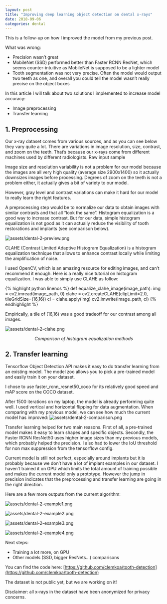 ```yaml
---
layout: post
title: "Improving deep learning object detection on dental x-rays"
date: 2018-09-06
categories: dental
---
```


This is a follow-up on how I improved the model from my previous post.

What was wrong:

- Precision wasn’t great
- MobileNet (SSD) performed better than Faster RCNN ResNet, which seems counter-intuitive as MobileNet is supposed to be a lighter model
- Tooth segmentation was not very precise. Often the model would output two teeth as one, and overall you could tell the model wasn’t really precise on the object boxes

In this article I will talk about two solutions I implemented to increase model accuracy:

- Image preprocessing
- Transfer learning

## 1. Preprocessing

Our x-ray dataset comes from various sources, and as you can see below they vary quite a lot. There are variations in image resolution, size, contrast, and zoom on the teeth. That’s because our x-rays come from different machines used by different radiologists.
Raw input sample

Image size and resolution variability is not a problem for our model because the images are all very high quality (average size 2900x1400) so it actually downsizes images before processing. Degrees of zoom on the teeth is not a problem either, it actually gives a bit of variety to our model.

However, gray level and contrast variations can make it hard for our model to really learn the right features.

A preprocessing step would be to normalize our data to obtain images with similar contrasts and that all “look the same”. Histogram equalization is a good way to increase contrast. But for our data, simple histogram equalization is not good as it can actually reduce the visibility of tooth restorations and implants (see comparison below).

![assets/dental-2-preview.png](/assets/dental-2-preview.png)

CLAHE (Contrast Limited Adaptive Histogram Equalization) is a histogram equalization technique that allows to enhance contrast locally while limiting the amplification of noise.

I used OpenCV, which is an amazing resource for editing images, and can’t recommend it enough. Here is a really nice tutorial on histogram equalization. I was able to simply use CLAHE as follow:

{% highlight python linenos %}
def equalize_clahe_image(image_path):
    img = cv2.imread(image_path, 0)
    clahe = cv2.createCLAHE(clipLimit=2.0, tileGridSize=(16,16))
    cl = clahe.apply(img)
    cv2.imwrite(image_path, cl)
{% endhighlight %}

Empirically, a tile of (16,16) was a good tradeoff for our contrast among all images.

![assets/dental-2-clahe.png](/assets/dental-2-clahe.png)
*<center>Comparison of histogram equalization methods</center>*

## 2. Transfer learning

Tensorflow Object Detection API makes it easy to do transfer learning from an existing model. The model zoo allows you to pick a pre-trained model and easily train it on your dataset.

I chose to use faster_rcnn_resnet50_coco for its relatively good speed and mAP score on the COCO dataset.

After 1500 iterations on my laptop, the model is already performing quite well. I used vertical and horizontal flipping for data augmentation. When comparing with my previous model, we can see how much the current model has improved:
![assets/dental-2-comparison.png](/assets/dental-2-comparison.png)


Transfer learning helped for two main reasons. First of all, a pre-trained model makes it easy to learn shapes and specific objects. Secondly, the Faster RCNN ResNet50 uses higher image sizes than my previous models, which probably helped the precision. I also had to lower the IoU threshold for non max suppression from the tensorflow config.

Current model is still not perfect, especially around implants but it is probably because we don’t have a lot of implant examples in our dataset. I haven’t trained it on GPU which limits the total amount of training possible and makes the current model only a prototype. However the jump in precision indicates that the preprocessing and transfer learning are going in the right direction.

Here are a few more outputs from the current algorithm:

![assets/dental-2-example1.png](/assets/dental-2-example1.png)

![assets/dental-2-example2.png](/assets/dental-2-example2.png)

![assets/dental-2-example3.png](/assets/dental-2-example3.png)

![assets/dental-2-example4.png](/assets/dental-2-example4.png)

Next steps:

- Training a lot more, on GPU
- Other models (SSD, bigger ResNets…) comparisons

You can find the code here: [https://github.com/clemkoa/tooth-detection](https://github.com/clemkoa/tooth-detection)

The dataset is not public yet, but we are working on it!

Disclaimer: all x-rays in the dataset have been anonymized for privacy concerns.

